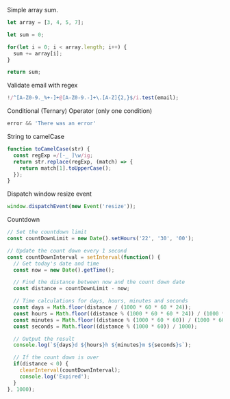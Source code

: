 Simple array sum.
```javascript
let array = [3, 4, 5, 7];

let sum = 0;

for(let i = 0; i < array.length; i++) {
  sum += array[i];
}

return sum;
```
Validate email with regex
```javascript
!/^[A-Z0-9._%+-]+@[A-Z0-9.-]+\.[A-Z]{2,}$/i.test(email);
```

Conditional (Ternary) Operator (only one condition)
```javascript
error && 'There was an error'
```
String to camelCase
```javascript
function toCamelCase(str) {
  const regExp =/[-_ ]\w/ig;
  return str.replace(regExp, (match) => {
    return match[1].toUpperCase();
  });
}
```

Dispatch window resize event
```javascript
window.dispatchEvent(new Event('resize'));
```

Countdown
```javascript
// Set the countdown limit
const countDownLimit = new Date().setHours('22', '30', '00');

// Update the count down every 1 second
const countDownInterval = setInterval(function() {
  // Get today's date and time
  const now = new Date().getTime();

  // Find the distance between now and the count down date
  const distance = countDownLimit - now;

  // Time calculations for days, hours, minutes and seconds
  const days = Math.floor(distance / (1000 * 60 * 60 * 24));
  const hours = Math.floor((distance % (1000 * 60 * 60 * 24)) / (1000 * 60 * 60));
  const minutes = Math.floor((distance % (1000 * 60 * 60)) / (1000 * 60));
  const seconds = Math.floor((distance % (1000 * 60)) / 1000);

  // Output the result
  console.log(`${days}d ${hours}h ${minutes}m ${seconds}s`);

  // If the count down is over
  if(distance < 0) {
    clearInterval(countDownInterval);
    console.log('Expired');
  }
}, 1000);
```